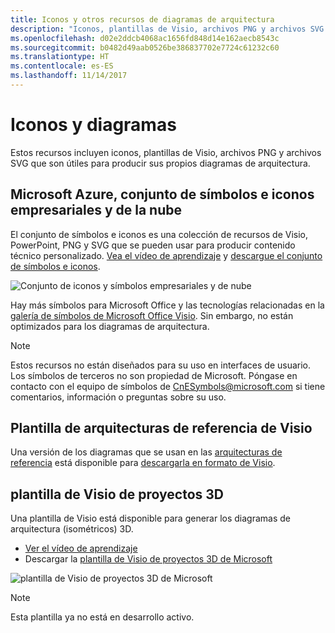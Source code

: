 ```yaml
---
title: Iconos y otros recursos de diagramas de arquitectura
description: "Iconos, plantillas de Visio, archivos PNG y archivos SVG que son útiles para producir sus propios diagramas de arquitectura"
ms.openlocfilehash: d02e2ddcb4068ac1656fd848d14e162aecb8543c
ms.sourcegitcommit: b0482d49aab0526be386837702e7724c61232c60
ms.translationtype: HT
ms.contentlocale: es-ES
ms.lasthandoff: 11/14/2017
---
```

# <a name="icons-and-diagrams"></a>Iconos y diagramas

Estos recursos incluyen iconos, plantillas de Visio, archivos PNG y archivos SVG que son útiles para producir sus propios diagramas de arquitectura.

## <a name="microsoft-azure-cloud-and-enterprise-symbolicon-set"></a>Microsoft Azure, conjunto de símbolos e iconos empresariales y de la nube

El conjunto de símbolos e iconos es una colección de recursos de Visio, PowerPoint, PNG y SVG que se pueden usar para producir contenido técnico personalizado.
[Vea el vídeo de aprendizaje](http://aka.ms/CnESymbolsVideo) y [descargue el conjunto de símbolos e iconos](http://aka.ms/CnESymbols). 

![Conjunto de iconos y símbolos empresariales y de nube](./_images/CnESymbols.png)

Hay más símbolos para Microsoft Office y las tecnologías relacionadas en la [galería de símbolos de Microsoft Office Visio](http://www.microsoft.com/en-us/download/details.aspx?id=35772). Sin embargo, no están optimizados para los diagramas de arquitectura.   

> [!NOTE]
> Estos recursos no están diseñados para su uso en interfaces de usuario. Los símbolos de terceros no son propiedad de Microsoft.
> Póngase en contacto con el equipo de símbolos de [CnESymbols@microsoft.com](mailto:CnESymbols@microsoft.com) si tiene comentarios, información o preguntas sobre su uso.

## <a name="reference-architectures-visio-template"></a>Plantilla de arquitecturas de referencia de Visio 

Una versión de los diagramas que se usan en las [arquitecturas de referencia](../reference-architectures/index.md) está disponible para [descargarla en formato de Visio](https://aka.ms/arch-diagrams).

## <a name="3d-blueprint-visio-template"></a>plantilla de Visio de proyectos 3D

Una plantilla de Visio está disponible para generar los diagramas de arquitectura (isométricos) 3D.

- [Ver el vídeo de aprendizaje](http://aka.ms/3dBlueprintTemplateVideo) 
- Descargar la [plantilla de Visio de proyectos 3D de Microsoft](http://aka.ms/3DBlueprintTemplate)

![plantilla de Visio de proyectos 3D de Microsoft](./_images/3DBlueprintVisioTemplate.png)

> [!NOTE]
> Esta plantilla ya no está en desarrollo activo.
